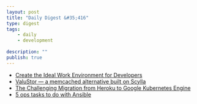 ```yaml
---
layout: post
title: "Daily Digest &#35;416"
type: digest
tags: 
    - daily
    - development
    
description: ""
publish: true
---
```


- [Create the Ideal Work Environment for Developers](https://thenewstack.io/create-the-ideal-work-environment-for-developers/)
- [ValuStor — a memcached alternative built on Scylla](https://www.scylladb.com/2019/02/20/valustor-a-memcached-alternative-built-on-scylla/)
- [The Challenging Migration from Heroku to Google Kubernetes Engine](https://blog.algolia.com/challenging-migration-heroku-google-kubernetes-engine/)
- [5 ops tasks to do with Ansible](https://opensource.com/article/19/8/ops-tasks-ansible)
